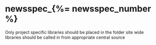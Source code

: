 # newsspec_{%= newsspec_number %}

Only project specific libraries should be placed in the folder site wide libraries should be called in from appropriate central source